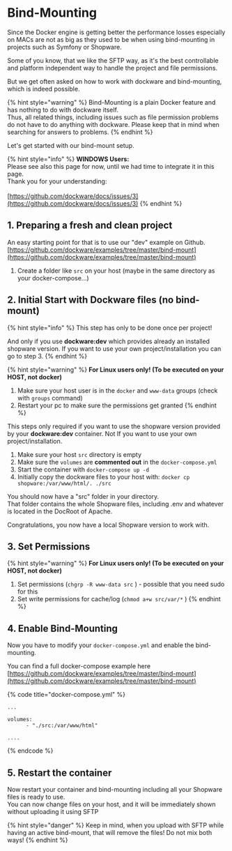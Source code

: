 # Bind-Mounting

Since the Docker engine is getting better the performance losses especially on MACs are not as big as they used to be when using bind-mounting in projects such as Symfony or Shopware.

Some of you know, that we like the SFTP way, as it's the best controllable and platform independent way to handle the project and file permissions.

But we get often asked on how to work with dockware and bind-mounting, which is indeed possible.

{% hint style="warning" %}
Bind-Mounting is a plain Docker feature and has nothing to do with dockware itself.\
Thus, all related things, including issues such as file permission problems do not have to do anything with dockware. Please keep that in mind when searching for answers to problems.
{% endhint %}

Let's get started with our bind-mount setup.

{% hint style="info" %}
**WINDOWS Users:**\
Please see also this page for now, until we had time to integrate it in this page.\
Thank you for your understanding:\
\
[https://github.com/dockware/docs/issues/3](https://github.com/dockware/docs/issues/3)
{% endhint %}

## 1. Preparing a fresh and clean project

An easy starting point for that is to use our "dev" example on Github. [https://github.com/dockware/examples/tree/master/bind-mount](https://github.com/dockware/examples/tree/master/bind-mount)

1. Create a folder like `src` on your host (maybe in the same directory as your docker-compose...)

## 2. Initial Start with Dockware files (no bind-mount)

{% hint style="info" %}
This step has only to be done once per project!

And only if you use **dockware:dev** which provides already an installed shopware version. If you want to use your own project/installation you can go to step 3.
{% endhint %}

{% hint style="warning" %}
**For Linux users only! (To be executed on your HOST, not docker)**

1. Make sure your host user is in the `docker` and `www-data` groups (check with `groups` command)
2. Restart your pc to make sure the permissions get granted
{% endhint %}

This steps only required if you want to use the shopware version provided by your **dockware:dev** container. Not If you want to use your own project/installation.

1. Make sure your host `src` directory is empty 
2. Make sure the `volumes` are **commented out** in the `docker-compose.yml` 
3. Start the container with `docker-compose up -d`
4. Initially copy the dockware files to your host with: `docker cp shopware:/var/www/html/. ./src`

You should now have a "src" folder in your directory.\
That folder contains the whole Shopware files, including .env and whatever is located in the DocRoot of Apache.

Congratulations, you now have a local Shopware version to work with.

## 3. Set Permissions

{% hint style="warning" %}
**For Linux users only! (To be executed on your HOST, not docker)**

1. Set permissions (`chgrp -R www-data src` ) - possible that you need sudo for this
2. Set write permissions for cache/log (`chmod a+w src/var/*` )
{% endhint %}

## 4. Enable Bind-Mounting

Now you have to modify your `docker-compose.yml` and enable the bind-mounting.

You can find a full docker-compose example here [https://github.com/dockware/examples/tree/master/bind-mount](https://github.com/dockware/examples/tree/master/bind-mount)

{% code title="docker-compose.yml" %}
```
...

volumes:
      - "./src:/var/www/html"

....
```
{% endcode %}

## 5. Restart the container

Now restart your container and bind-mounting including all your Shopware files is ready to use.\
You can now change files on your host, and it will be immediately shown without uploading it using SFTP

{% hint style="danger" %}
Keep in mind, when you upload with SFTP while having an active bind-mount, that will remove the files! Do not mix both ways!
{% endhint %}
